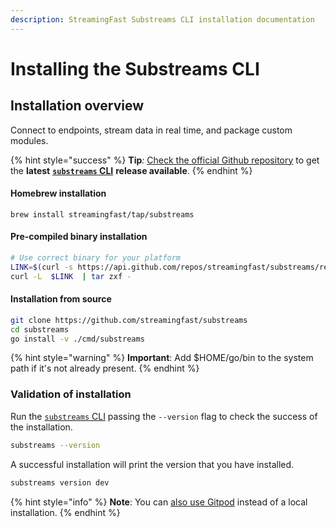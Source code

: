 ```yaml
---
description: StreamingFast Substreams CLI installation documentation
---
```


# Installing the Substreams CLI

## Installation overview

Connect to endpoints, stream data in real time, and package custom modules.

{% hint style="success" %}
**Tip**_:_ [Check the official Github repository](https://github.com/streamingfast/substreams/releases) to get the **latest** [**`substreams` CLI**](../reference-and-specs/command-line-interface.md) **release available**.&#x20;
{% endhint %}

#### Homebrew installation

```
brew install streamingfast/tap/substreams
```

#### Pre-compiled binary installation

```bash
# Use correct binary for your platform
LINK=$(curl -s https://api.github.com/repos/streamingfast/substreams/releases/latest | awk '/download.url.*linux/ {print $2}' | sed 's/"//g')
curl -L  $LINK  | tar zxf -
```

#### Installation from source

```bash
git clone https://github.com/streamingfast/substreams
cd substreams
go install -v ./cmd/substreams
```

{% hint style="warning" %}
**Important**: Add $HOME/go/bin to the system path if it's not already present.
{% endhint %}

### Validation of installation

Run the [`substreams` CLI](../reference-and-specs/command-line-interface.md) passing the `--version` flag to check the success of the installation.

```bash
substreams --version
```

A successful installation will print the version that you have installed.

```bash
substreams version dev
```

{% hint style="info" %}
**Note**: You can [also use Gitpod](../developers-guide/installation-requirements.md) instead of a local installation.
{% endhint %}
